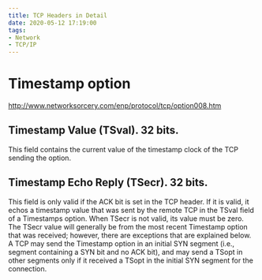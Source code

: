 ```yaml
---
title: TCP Headers in Detail
date: 2020-05-12 17:19:00
tags:
- Network
- TCP/IP
---
```


# Timestamp option
http://www.networksorcery.com/enp/protocol/tcp/option008.htm

## Timestamp Value (TSval). 32 bits.
This field contains the current value of the timestamp clock of the TCP sending the option.

## Timestamp Echo Reply (TSecr). 32 bits.
This field is only valid if the ACK bit is set in the TCP header. If it is valid, it echos a timestamp value that was sent by the remote TCP in the TSval field of a Timestamps option. When TSecr is not valid, its value must be zero. The TSecr value will generally be from the most recent Timestamp option that was received; however, there are exceptions that are explained below. A TCP may send the Timestamp option in an initial SYN segment (i.e., segment containing a SYN bit and no ACK bit), and may send a TSopt in other segments only if it received a TSopt in the initial SYN segment for the connection.